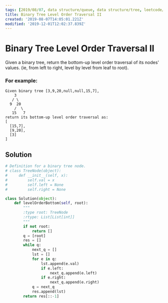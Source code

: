 ```yaml
---
tags: [2019/08/07, data structure/queue, data structure/tree, leetcode/107, method/traversal/bfs, method/traversal/level]
title: Binary Tree Level Order Traversal II
created: '2019-08-07T14:05:01.221Z'
modified: '2019-12-01T12:02:37.839Z'
---
```


# Binary Tree Level Order Traversal II

Given a binary tree, return the bottom-up level order traversal of its nodes' values. (ie, from left to right, level by level from leaf to root).

### For example:

```
Given binary tree [3,9,20,null,null,15,7],
    3
   / \
  9  20
    /  \
   15   7
return its bottom-up level order traversal as:
[
  [15,7],
  [9,20],
  [3]
]
```

## Solution

```python
# Definition for a binary tree node.
# class TreeNode(object):
#     def __init__(self, x):
#         self.val = x
#         self.left = None
#         self.right = None

class Solution(object):
    def levelOrderBottom(self, root):
        """
        :type root: TreeNode
        :rtype: List[List[int]]
        """
        if not root:
            return []
        q = [root]
        res = []
        while q:
            next_q = []
            lst = []
            for e in q:
                lst.append(e.val)
                if e.left:
                    next_q.append(e.left)
                if e.right:
                    next_q.append(e.right)
            q = next_q
            res.append(lst)
        return res[::-1]
```
